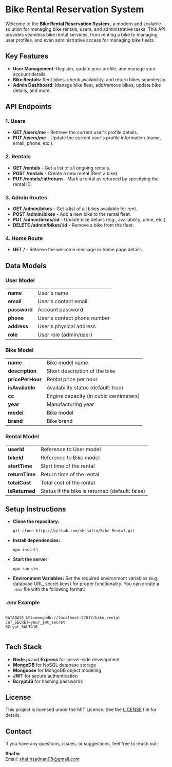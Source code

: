 <!DOCTYPE html>
<html lang="en">
<head>
    <meta charset="UTF-8">
    <meta name="viewport" content="width=device-width, initial-scale=1.0">
    
</head>
<body>
    <h1>Bike Rental Reservation System</h1>
    <p>Welcome to the <strong>Bike Rental Reservation System </strong>, a modern and scalable solution for managing bike rentals, users, and administrative tasks. This API provides seamless bike rental services, from renting a bike to managing user profiles, and even administrative access for managing bike fleets.</p>
    <h2>Key Features</h2>
    <ul>
        <li><strong>User Management:</strong> Register, update your profile, and manage your account details.</li>
        <li><strong>Bike Rentals:</strong> Rent bikes, check availability, and return bikes seamlessly.</li>
        <li><strong>Admin Dashboard:</strong> Manage bike fleet, add/remove bikes, update bike details, and more.</li>
    </ul>
    <h2>API Endpoints</h2>
    <h3>1. Users</h3>
    <ul>
        <li><strong>GET /users/me</strong> - Retrieve the current user's profile details.</li>
        <li><strong>PUT /users/me</strong> - Update the current user's profile information (name, email, phone, etc.).</li>
    </ul>
    <h3>2. Rentals</h3>
    <ul>
        <li><strong>GET /rentals</strong> - Get a list of all ongoing rentals.</li>
        <li><strong>POST /rentals</strong> - Create a new rental (Rent a bike).</li>
        <li><strong>PUT /rentals/:id/return</strong> - Mark a rental as returned by specifying the rental ID.</li>
    </ul>
    <h3>3. Admin Routes</h3>
    <ul>
        <li><strong>GET /admin/bikes</strong> - Get a list of all bikes available for rent.</li>
        <li><strong>POST /admin/bikes</strong> - Add a new bike to the rental fleet.</li>
        <li><strong>PUT /admin/bikes/:id</strong> - Update bike details (e.g., availability, price, etc.).</li>
        <li><strong>DELETE /admin/bikes/:id</strong> - Remove a bike from the fleet.</li>
    </ul>
    <h3>4. Home Route</h3>
    <ul>
        <li><strong>GET /</strong> - Retrieve the welcome message or home page details.</li>
    </ul>
    <h2>Data Models</h2>
    <h3>User Model</h3>
    <table>
        <tr>
            <td><strong>name</strong></td>
            <td>User's name</td>
        </tr>
        <tr>
            <td><strong>email</strong></td>
            <td>User's contact email</td>
        </tr>
        <tr>
            <td><strong>password</strong></td>
            <td>Account password</td>
        </tr>
        <tr>
            <td><strong>phone</strong></td>
            <td>User's contact phone number</td>
        </tr>
        <tr>
            <td><strong>address</strong></td>
            <td>User's physical address</td>
        </tr>
        <tr>
            <td><strong>role</strong></td>
            <td>User role (admin/user)</td>
        </tr>
    </table>
    <h3>Bike Model</h3>
    <table>
        <tr>
            <td><strong>name</strong></td>
            <td>Bike model name</td>
        </tr>
        <tr>
            <td><strong>description</strong></td>
            <td>Short description of the bike</td>
        </tr>
        <tr>
            <td><strong>pricePerHour</strong></td>
            <td>Rental price per hour</td>
        </tr>
        <tr>
            <td><strong>isAvailable</strong></td>
            <td>Availability status (default: true)</td>
        </tr>
        <tr>
            <td><strong>cc</strong></td>
            <td>Engine capacity (in cubic centimeters)</td>
        </tr>
        <tr>
            <td><strong>year</strong></td>
            <td>Manufacturing year</td>
        </tr>
        <tr>
            <td><strong>model</strong></td>
            <td>Bike model</td>
        </tr>
        <tr>
            <td><strong>brand</strong></td>
            <td>Bike brand</td>
        </tr>
    </table>
    <h3>Rental Model</h3>
    <table>
        <tr>
            <td><strong>userId</strong></td>
            <td>Reference to User model</td>
        </tr>
        <tr>
            <td><strong>bikeId</strong></td>
            <td>Reference to Bike model</td>
        </tr>
        <tr>
            <td><strong>startTime</strong></td>
            <td>Start time of the rental</td>
        </tr>
        <tr>
            <td><strong>returnTime</strong></td>
            <td>Return time of the rental</td>
        </tr>
        <tr>
            <td><strong>totalCost</strong></td>
            <td>Total cost of the rental</td>
        </tr>
        <tr>
            <td><strong>isReturned</strong></td>
            <td>Status if the bike is returned (default: false)</td>
        </tr>
    </table>
    <h2>Setup Instructions</h2>
    <ul>
        <li><strong>Clone the repository:</strong>
            <pre><code>git clone https://github.com/shshafin/Bike-Rental.git</code></pre>
        </li>
        <li><strong>Install dependencies:</strong>
            <pre><code>npm install</code></pre>
        </li>
        <li><strong>Start the server:</strong>
            <pre><code>npm run dev</code></pre>
        </li>
        <li><strong>Environment Variables:</strong> Set the required environment variables (e.g., database URL, secret keys) for proper functionality. You can create a <code>.env</code> file with the following format:</li>
    </ul>
    <h3>.env Example</h3>
    <pre><code>
DATABASE_URL=mongodb://localhost:27017/bike_rental
JWT_SECRET=your_jwt_secret
BCrypt_SALT=10
    </code></pre>
    <h2>Tech Stack</h2>
    <ul>
        <li><strong>Node.js</strong> and <strong>Express</strong> for server-side development</li>
        <li><strong>MongoDB</strong> for NoSQL database storage</li>
        <li><strong>Mongoose</strong> for MongoDB object modeling</li>
        <li><strong>JWT</strong> for secure authentication</li>
        <li><strong>BcryptJS</strong> for hashing passwords</li>
    </ul>
    <h2>License</h2>
    <p>This project is licensed under the MIT License. See the <a href="LICENSE">LICENSE</a> file for details.</p>
    <h2>Contact</h2>
    <p>If you have any questions, issues, or suggestions, feel free to reach out:</p>
    <p><strong>Shafin</strong><br>Email: <a href="mailto:shafinsadnan08@gmail.com">shafinsadnan08@gmail.com</a></p>

</body>
</html>
